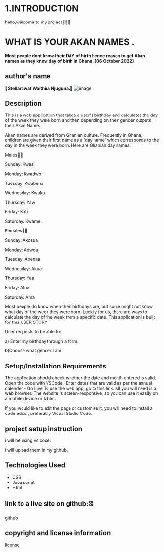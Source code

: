 # 1.INTRODUCTION 
hello,welcome to my project🎉🎉🎉


# WHAT IS YOUR AKAN NAMES .
#### Most people dont know their DAY of birth hence reason to get Akan names as they know day of birth in Ghana, {06 October 2022}

## author's name
🩵**Stellarawat Waithira Njuguna.**🩵
![image](<images/Pink White Black Watercolor Paint Brush Handwriting Feminine  Beauty Youtube Channel Art.png>)

## Description
This is a web application that takes a user's birthday and calculates the day of the week they were born and then depending on their gender outputs their Akan Name. 

Akan names are derived from Ghanian culture. Frequently in Ghana, children are given their first name as a 'day name' which corresponds to the day in the week they were born. Here are Ghanian day names.

Males👦🏽

Sunday: Kwasi

Monday: Kwadwo

Tuesday: Kwabena

Wednesday: Kwaku

Thursday:  Yaw

Friday: Kofi

Saturday: Kwame

Females👩🏽

Sunday: Akosua

Monday: Adwoa

Tuesday: Abenaa

Wednesday: Akua

Thursday:  Yaa

Friday: Afua

Saturday: Ama

Most people do know when their birthdays are, but some might not know what day of the week they were born. Luckily for us, there are ways to calculate the day of the week from a specific date. This application is built for this USER STORY

 User requests to be able to:

 a) Enter my birthday through a form.

 b)Choose what gender I am.


## Setup/Installation Requirements
 The application should check whether the date and month entered is valid.
        -Open the code with VSCode
        -Enter dates that are valid as per the annual calender
        - Go Live
To use the web app, go to this link. All you will need is a web browser. The website is screen-responsive, so you can use it easily on a mobile device or tablet.

If you would like to edit the page or customize it, you will need to install a code editor, preferably Visual Studio Code.

## project setup instruction
 i will be using vs code.

i will upload them in my github.

## Technologies Used

* CSS
* Java script
* Html


## link to a live site on github:⛓️
[github](https://github.com/stellarawat/week-2-project/tree/master)

## copyright and license information 
[license](license.md)

